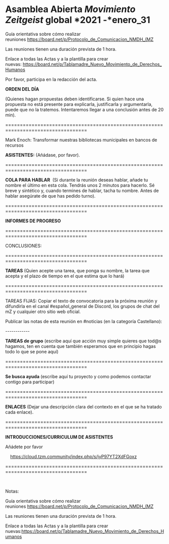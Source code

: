 # Asamblea Abierta *Movimiento Zeitgeist* global *2021 -*enero_31

Guía orientativa sobre cómo realizar reuniones <https://board.net/p/Protocolo_de_Comunicacion_NMDH_>[(MZ](https://board.net/p/Protocolo_de_Comunicacion_NMDH_(MZ))

Las reuniones tienen una duración prevista de 1 hora.

Enlace a todas las Actas y a la plantilla para crear nuevas: <https://board.net/p/Tablamadre_Nuevo_Movimiento_de_Derechos_Humanos>

Por favor, participa en la redacción del acta.

**ORDEN DEL DÍA**

(Quienes hagan propuestas deben identificarse. Si quien hace una propuesta no está presente para explicarla, justificarla y argumentarla, puede que no la tratemos. Intentaremos llegar a una conclusión antes de 20 min).

==================================================================================

Mark Enoch: Transformar nuestras bibliotecas municipales en bancos de recursos

**ASISTENTES:** (Añádase, por favor).

==================================================================================

**COLA PARA HABLAR**  (Si durante la reunión deseas hablar, añade tu nombre el último en esta cola. Tendrás unos 2 minutos para hacerlo. Sé breve y sintético y, cuando termines de hablar, tacha tu nombre. Antes de hablar asegúrate de que has pedido turno).

==================================================================================

**INFORMES DE PROGRESO**

==================================================================================

CONCLUSIONES:

==================================================================================

**TAREAS** (Quien acepte una tarea, que ponga su nombre, la tarea que acepta y el plazo de tiempo en el que estima que lo hará)

==================================================================================

TAREAS FIJAS: Copiar el texto de convocatoria para la próxima reunión y difundirla en el canal #español_general de Discord, los grupos de chat del mZ y cualquier otro sitio web oficial.

Publicar las notas de esta reunión en #noticias (en la categoría Castellano):

\------------

**TAREAS de grupo** (escribe aquí que acción muy simple quieres que tod@s hagamos, ten en cuenta que también esperamos que en principio hagas todo lo que se pone aquí)

==================================================================================

**Se busca ayuda** (escribe aquí tu proyecto y como podemos contactar contigo para participar)

==================================================================================

**ENLACES** (Dejar una descripción clara del contexto en el que se ha tratado cada enlace).

==================================================================================

**INTRODUCCIONES/CURRICULUM DE ASISTENTES**

Añádete por favor

    <https://cloud.tzm.community/index.php/s/jyP97YT2XdFGoxz>

==================================================================================

    

Notas:

Guía orientativa sobre cómo realizar reuniones <https://board.net/p/Protocolo_de_Comunicacion_NMDH_>[(MZ](https://board.net/p/Protocolo_de_Comunicacion_NMDH_(MZ))

Las reuniones tienen una duración prevista de 1 hora.

Enlace a todas las Actas y a la plantilla para crear nuevas:<https://board.net/p/Tablamadre_Nuevo_Movimiento_de_Derechos_Humanos>